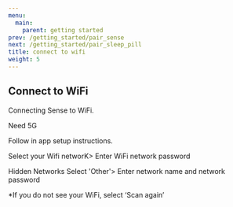 ```yaml
---
menu:
  main:
    parent: getting started
prev: /getting_started/pair_sense
next: /getting_started/pair_sleep_pill
title: connect to wifi
weight: 5
---
```


## Connect to WiFi

Connecting Sense to WiFi.	


Need 5G


Follow in app setup instructions.


Select your Wifi networK> Enter WiFi network password


Hidden Networks
Select 'Other'> Enter network name and network password


*If you do not see your WiFi, select ‘Scan again’
